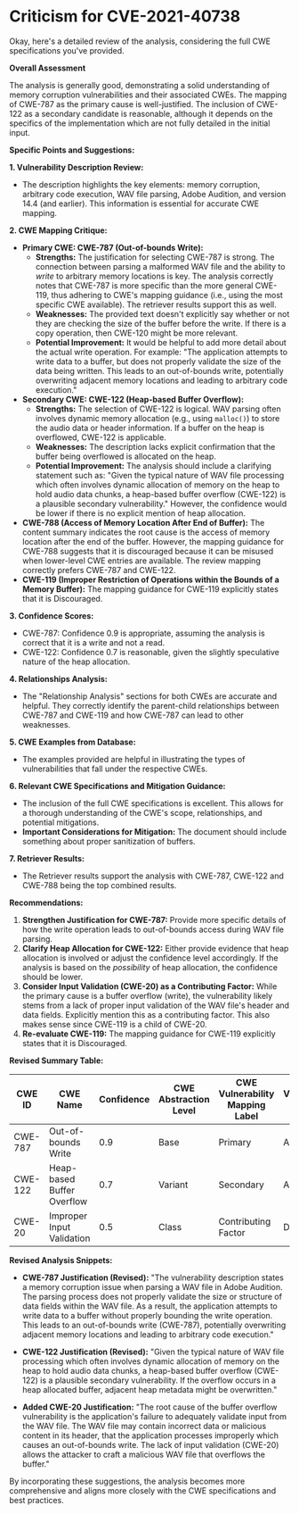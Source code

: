 # Criticism for CVE-2021-40738

Okay, here's a detailed review of the analysis, considering the full CWE specifications you've provided.

**Overall Assessment**

The analysis is generally good, demonstrating a solid understanding of memory corruption vulnerabilities and their associated CWEs. The mapping of CWE-787 as the primary cause is well-justified. The inclusion of CWE-122 as a secondary candidate is reasonable, although it depends on the specifics of the implementation which are not fully detailed in the initial input.

**Specific Points and Suggestions:**

**1. Vulnerability Description Review:**

*   The description highlights the key elements: memory corruption, arbitrary code execution, WAV file parsing, Adobe Audition, and version 14.4 (and earlier). This information is essential for accurate CWE mapping.

**2. CWE Mapping Critique:**

*   **Primary CWE: CWE-787 (Out-of-bounds Write):**
    *   **Strengths:** The justification for selecting CWE-787 is strong. The connection between parsing a malformed WAV file and the ability to *write* to arbitrary memory locations is key. The analysis correctly notes that CWE-787 is more specific than the more general CWE-119, thus adhering to CWE's mapping guidance (i.e., using the most specific CWE available). The retriever results support this as well.
    *   **Weaknesses:** The provided text doesn't explicitly say whether or not they are checking the size of the buffer before the write. If there is a copy operation, then CWE-120 might be more relevant.
    *   **Potential Improvement:** It would be helpful to add more detail about the actual write operation. For example: "The application attempts to write data to a buffer, but does not properly validate the size of the data being written. This leads to an out-of-bounds write, potentially overwriting adjacent memory locations and leading to arbitrary code execution."
*   **Secondary CWE: CWE-122 (Heap-based Buffer Overflow):**
    *   **Strengths:** The selection of CWE-122 is logical. WAV parsing often involves dynamic memory allocation (e.g., using `malloc()`) to store the audio data or header information. If a buffer on the heap is overflowed, CWE-122 is applicable.
    *   **Weaknesses:** The description lacks explicit confirmation that the buffer being overflowed is allocated on the heap.
    *   **Potential Improvement:** The analysis should include a clarifying statement such as: "Given the typical nature of WAV file processing which often involves dynamic allocation of memory on the heap to hold audio data chunks, a heap-based buffer overflow (CWE-122) is a plausible secondary vulnerability." However, the confidence would be lower if there is no explicit mention of heap allocation.
*   **CWE-788 (Access of Memory Location After End of Buffer):** The content summary indicates the root cause is the access of memory location after the end of the buffer. However, the mapping guidance for CWE-788 suggests that it is discouraged because it can be misused when lower-level CWE entries are available. The review mapping correctly prefers CWE-787 and CWE-122.
*   **CWE-119 (Improper Restriction of Operations within the Bounds of a Memory Buffer):** The mapping guidance for CWE-119 explicitly states that it is Discouraged.

**3. Confidence Scores:**

*   CWE-787: Confidence 0.9 is appropriate, assuming the analysis is correct that it is a write and not a read.
*   CWE-122: Confidence 0.7 is reasonable, given the slightly speculative nature of the heap allocation.

**4. Relationships Analysis:**

*   The "Relationship Analysis" sections for both CWEs are accurate and helpful. They correctly identify the parent-child relationships between CWE-787 and CWE-119 and how CWE-787 can lead to other weaknesses.

**5. CWE Examples from Database:**

*   The examples provided are helpful in illustrating the types of vulnerabilities that fall under the respective CWEs.

**6. Relevant CWE Specifications and Mitigation Guidance:**

*   The inclusion of the full CWE specifications is excellent. This allows for a thorough understanding of the CWE's scope, relationships, and potential mitigations.
*   **Important Considerations for Mitigation:** The document should include something about proper sanitization of buffers.

**7. Retriever Results:**

*   The Retriever results support the analysis with CWE-787, CWE-122 and CWE-788 being the top combined results.

**Recommendations:**

1.  **Strengthen Justification for CWE-787:** Provide more specific details of how the write operation leads to out-of-bounds access during WAV file parsing.
2.  **Clarify Heap Allocation for CWE-122:** Either provide evidence that heap allocation is involved or adjust the confidence level accordingly. If the analysis is based on the *possibility* of heap allocation, the confidence should be lower.
3.  **Consider Input Validation (CWE-20) as a Contributing Factor:** While the primary cause is a buffer overflow (write), the vulnerability likely stems from a lack of proper input validation of the WAV file's header and data fields. Explicitly mention this as a contributing factor. This also makes sense since CWE-119 is a child of CWE-20.
4.  **Re-evaluate CWE-119:** The mapping guidance for CWE-119 explicitly states that it is Discouraged.

**Revised Summary Table:**

| CWE ID | CWE Name | Confidence | CWE Abstraction Level | CWE Vulnerability Mapping Label | CWE-Vulnerability Mapping Notes |
|---|---|---|---|---|---|
| CWE-787 | Out-of-bounds Write | 0.9 | Base | Primary | Allowed |
| CWE-122 | Heap-based Buffer Overflow | 0.7 | Variant | Secondary | Allowed |
| CWE-20 | Improper Input Validation | 0.5 | Class | Contributing Factor | Discouraged |

**Revised Analysis Snippets:**

*   **CWE-787 Justification (Revised):** "The vulnerability description states a memory corruption issue when parsing a WAV file in Adobe Audition. The parsing process does not properly validate the size or structure of data fields within the WAV file. As a result, the application attempts to write data to a buffer without properly bounding the write operation. This leads to an out-of-bounds write (CWE-787), potentially overwriting adjacent memory locations and leading to arbitrary code execution."

*   **CWE-122 Justification (Revised):** "Given the typical nature of WAV file processing which often involves dynamic allocation of memory on the heap to hold audio data chunks, a heap-based buffer overflow (CWE-122) is a plausible secondary vulnerability. If the overflow occurs in a heap allocated buffer, adjacent heap metadata might be overwritten."

*   **Added CWE-20 Justification:** "The root cause of the buffer overflow vulnerability is the application's failure to adequately validate input from the WAV file. The WAV file may contain incorrect data or malicious content in its header, that the application processes improperly which causes an out-of-bounds write. The lack of input validation (CWE-20) allows the attacker to craft a malicious WAV file that overflows the buffer."

By incorporating these suggestions, the analysis becomes more comprehensive and aligns more closely with the CWE specifications and best practices.